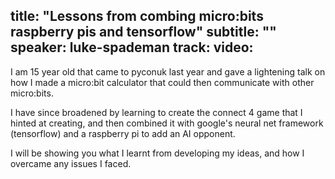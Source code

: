 title: "Lessons from combing micro:bits raspberry pis and tensorflow"
subtitle: ""
speaker: luke-spademan
track: 
video:
---
I am 15 year old that came to pyconuk last year and gave a lightening talk on how I made a micro:bit calculator that could then communicate with other micro:bits.

I have since broadened by learning to create the connect 4 game that I hinted at creating, and then combined it with google's neural net framework (tensorflow) and a raspberry pi to add an AI opponent.

I will be showing you what I learnt from developing my ideas, and how I overcame any issues I faced.